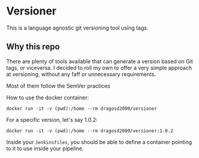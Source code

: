 # Versioner

This is a language agnostic git versioning tool using tags.

## Why this repo
There are plenty of tools available that can generate a version based on Git tags, or viceversa.
I decided to roll my own to offer a very simple approach at versioning, without any faff or unnecessary requirements.

Most of them follow the SemVer practices


How to use the docker container:
```shell script
docker run -it -v (pwd):/home --rm dragosd2000/versioner
```

For a specific version, let's say 1.0.2:
```shell script
docker run -it -v (pwd):/home --rm dragosd2000/versioner:1.0.2
```

Inside your `Jenkinsfiles`, you should be able to define a container pointing to it to use inside your pipeline.